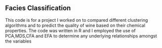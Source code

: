 ## Facies Classification

This code is for a project I worked on to compared different clustering algorithms and to predict the quality of wine based on their chemical properties.
The code was written in R and I employed the use of PCA,MDS,CFA and EFA to determine any underlying relationships amongst the variables

